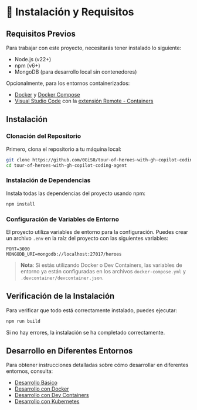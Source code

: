 # 🚀 Instalación y Requisitos

## Requisitos Previos

Para trabajar con este proyecto, necesitarás tener instalado lo siguiente:

- Node.js (v22+)
- npm (v6+)
- MongoDB (para desarrollo local sin contenedores)

Opcionalmente, para los entornos containerizados:
- [Docker](https://www.docker.com/get-started) y [Docker Compose](https://docs.docker.com/compose/install/)
- [Visual Studio Code](https://code.visualstudio.com/) con la [extensión Remote - Containers](https://marketplace.visualstudio.com/items?itemName=ms-vscode-remote.remote-containers)

## Instalación

### Clonación del Repositorio

Primero, clona el repositorio a tu máquina local:

```bash
git clone https://github.com/0GiS0/tour-of-heroes-with-gh-copilot-coding-agent.git
cd tour-of-heroes-with-gh-copilot-coding-agent
```

### Instalación de Dependencias

Instala todas las dependencias del proyecto usando npm:

```bash
npm install
```

### Configuración de Variables de Entorno

El proyecto utiliza variables de entorno para la configuración. Puedes crear un archivo `.env` en la raíz del proyecto con las siguientes variables:

```
PORT=3000
MONGODB_URI=mongodb://localhost:27017/heroes
```

> **Nota**: Si estás utilizando Docker o Dev Containers, las variables de entorno ya están configuradas en los archivos `docker-compose.yml` y `.devcontainer/devcontainer.json`.

## Verificación de la Instalación

Para verificar que todo está correctamente instalado, puedes ejecutar:

```bash
npm run build
```

Si no hay errores, la instalación se ha completado correctamente.

## Desarrollo en Diferentes Entornos

Para obtener instrucciones detalladas sobre cómo desarrollar en diferentes entornos, consulta:

- [Desarrollo Básico](./basic-usage.md)
- [Desarrollo con Docker](./docker-development.md)
- [Desarrollo con Dev Containers](./dev-containers.md)
- [Desarrollo con Kubernetes](./kubernetes-development.md)